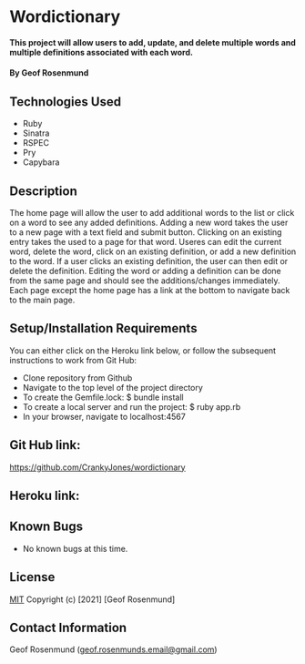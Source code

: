# Wordictionary

#### This project will allow users to add, update, and delete multiple words and multiple definitions associated with each word.

#### By Geof Rosenmund

## Technologies Used

* Ruby
* Sinatra
* RSPEC
* Pry 
* Capybara


## Description

The home page will allow the user to add additional words to the list or click on a word to see any added definitions. Adding a new word takes the user to a new page with a text field and submit button. Clicking on an existing entry takes the used to a page for that word. Useres can edit the current word, delete the word, click on an existing definition, or add a new definition to the word. If a user clicks an existing definition, the user can then edit or delete the definition. Editing the word or adding a definition can be done from the same page and should see the additions/changes immediately. Each page except the home page has a link at the bottom to navigate back to the main page.

## Setup/Installation Requirements

You can either click on the Heroku link below, or follow the subsequent instructions to work from Git Hub:

* Clone repository from Github
* Navigate to the top level of the project directory
* To create the Gemfile.lock: $ bundle install
* To create a local server and run the project: $ ruby app.rb
* In your browser, navigate to localhost:4567  

## Git Hub link:
https://github.com/CrankyJones/wordictionary


## Heroku link:



## Known Bugs

* No known bugs at this time.


## **License**
[MIT](https://opensource.org/licenses/MIT)
Copyright (c) [2021] [Geof Rosenmund]

## **Contact Information**
Geof Rosenmund (geof.rosenmunds.email@gmail.com)
